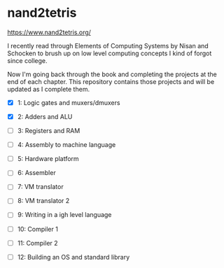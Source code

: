 # nand2tetris

https://www.nand2tetris.org/

I recently read through Elements of Computing Systems by Nisan and Schocken to brush up on low level computing concepts I kind of forgot since college.

Now I'm going back through the book and completing the projects at the end of each chapter. This repository contains those projects and will be updated as I complete them.


- [x] 1: Logic gates and muxers/dmuxers
- [x] 2: Adders and ALU
- [ ] 3: Registers and RAM
- [ ] 4: Assembly to machine language
- [ ] 5: Hardware platform
- [ ] 6: Assembler
- [ ] 7: VM translator
- [ ] 8: VM translator 2
- [ ] 9: Writing in a igh level language
- [ ] 10: Compiler 1
- [ ] 11: Compiler 2
- [ ] 12: Building an OS and standard library

